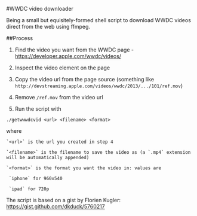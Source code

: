#WWDC video downloader

Being a small but equisitely-formed shell script to download WWDC videos direct from the web using ffmpeg.

##Process

1. Find the video you want from the WWDC page - https://developer.apple.com/wwdc/videos/

2. Inspect the video element on the page

3. Copy the video url from the page source (something like `http://devstreaming.apple.com/videos/wwdc/2013/.../101/ref.mov`)

4. Remove `/ref.mov` from the video url

5. Run the script with

  `./getwwwdcvid <url> <filename> <format>`

  where

    `<url>` is the url you created in step 4

    `<filename>` is the filename to save the video as (a `.mp4` extension will be automatically appended)

    `<format>` is the format you want the video in: values are

     `iphone` for 960x540

     `ipad` for 720p


The script is based on a gist by Florien Kugler: https://gist.github.com/dkduck/5760217
